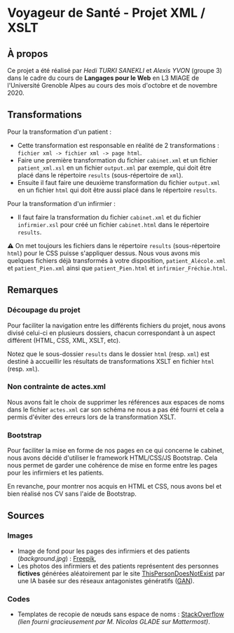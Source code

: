 # Voyageur de Santé - Projet XML / XSLT

## À propos

Ce projet a été réalisé par *Hedi TURKI SANEKLI* et *Alexis YVON* (groupe 3) dans le cadre du cours de **Langages pour le Web** en L3 MIAGE de l'Université Grenoble Alpes au cours des mois d'octobre et de novembre 2020.

## Transformations
Pour la transformation d'un patient : 

* Cette transformation est responsable en réalité de 2 transformations : `fichier xml -> fichier xml -> page html`. 
* Faire une première transformation du fichier `cabinet.xml` et un fichier `patient_xml.xsl` en un fichier `output.xml` par exemple, qui doit être placé dans le répertoire `results` (sous-répertoire de `xml`).
* Ensuite il faut faire une deuxième transformation du fichier `output.xml` en un fichier `html` qui doit être aussi placé dans le répertoire `results`.

Pour la transformation d'un infirmier :

* Il faut faire la transformation du fichier `cabinet.xml` et du fichier `infirmier.xsl` pour créé un fichier `cabinet.html` dans le répertoire `results`.

:warning: On met toujours les fichiers dans le répertoire `results` (sous-répertoire `html`) pour le CSS puisse s'appliquer dessus. Nous vous avons mis quelques fichiers déjà transformés à votre disposition, `patient_Alécole.xml` et `patient_Pien.xml` ainsi que `patient_Pien.html` et `infirmier_Fréchie.html`.


## Remarques

### Découpage du projet

Pour faciliter la navigation entre les différents fichiers du projet, nous avons divisé celui-ci en plusieurs dossiers, chacun correspondant à un aspect différent (HTML, CSS, XML, XSLT, etc).

Notez que le sous-dossier `results` dans le dossier `html` (resp. `xml`) est destiné à accueillir les résultats de transformations XSLT en fichier `html` (resp. `xml`).

### Non contrainte de actes.xml

Nous avons fait le choix de supprimer les références aux espaces de noms dans le fichier `actes.xml` car son schéma ne nous a pas été fourni et cela a permis d'éviter des erreurs lors de la transformation XSLT.

### Bootstrap

Pour faciliter la mise en forme de nos pages en ce qui concerne le cabinet, nous avons décidé d'utiliser le framework HTML/CSS/JS Bootstrap. Cela nous permet de garder une cohérence de mise en forme entre les pages pour les infirmiers et les patients.

En revanche, pour montrer nos acquis en HTML et CSS, nous avons bel et bien réalisé nos CV sans l'aide de Bootstrap.

## Sources

### Images

* Image de fond pour les pages des infirmiers et des patients (*background.jpg*) : [Freepik](https://fr.freepik.com/vecteurs-premium/modele-sans-couture-symbole-medical-foret-dentaire-seringue-pilule-fiole-adn_4370641.htm),
* Les photos des infirmiers et des patients représentent des personnes **fictives** générées aléatoirement par le site [ThisPersonDoesNotExist](https://thispersondoesnotexist.com/) par une IA basée sur des réseaux antagonistes génératifs ([GAN](https://en.wikipedia.org/wiki/Generative_adversarial_network)).

### Codes

* Templates de recopie de nœuds sans espace de noms : [StackOverflow](https://stackoverflow.com/a/20001084) *(lien fourni gracieusement par M. Nicolas GLADE sur Mattermost)*.
